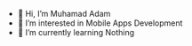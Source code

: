 - 👋 Hi, I’m Muhamad Adam
- 👀 I’m interested in Mobile Apps Development
- 🌱 I’m currently learning Nothing

<!---
unggulsolusi-adam/unggulsolusi-adam is a ✨ special ✨ repository because its `README.md` (this file) appears on your GitHub profile.
You can click the Preview link to take a look at your changes.
--->
